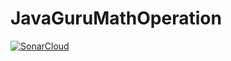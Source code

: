 # JavaGuruMathOperation
[![SonarCloud](https://sonarcloud.io/images/project_badges/sonarcloud-white.svg)](https://sonarcloud.io/dashboard?id=twikssi_JavaGuruCourse)
